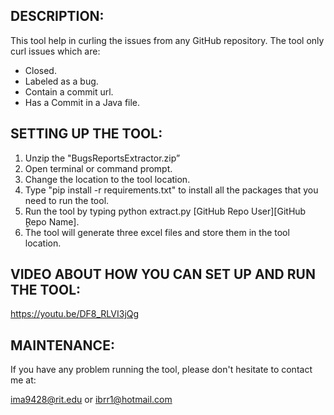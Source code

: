 DESCRIPTION: 
------------
This tool help in curling the issues from any GitHub repository. The tool only curl issues which are:
- Closed.
- Labeled as a bug.
- Contain a commit url.
- Has a Commit in a Java file.


SETTING UP THE TOOL:
--------------------
1. Unzip the "BugsReportsExtractor.zip”
2. Open terminal or command prompt.
3. Change the location to the tool location.
4. Type "pip install -r requirements.txt" to install all the packages that you need to run the tool.
5. Run the tool by typing python extract.py [GitHub Repo User][GitHub ٍRepo Name].
6. The tool will generate three excel files and store them in the tool location.


VIDEO ABOUT HOW YOU CAN SET UP AND RUN THE TOOL:
-----------------------------------------------
https://youtu.be/DF8_RLVI3jQg


MAINTENANCE:
-----------
If you have any problem running the tool, please don't hesitate to contact me at: 

ima9428@rit.edu or ibrr1@hotmail.com

